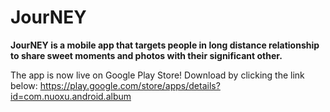 # JourNEY
**JourNEY is a mobile app that targets people in long distance relationship to share sweet moments and photos with their significant other.**

The app is now live on Google Play Store!
Download by clicking the link below:
https://play.google.com/store/apps/details?id=com.nuoxu.android.album
